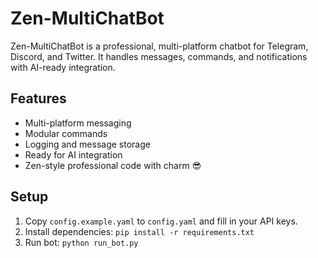 # Zen-MultiChatBot

Zen-MultiChatBot is a professional, multi-platform chatbot for Telegram, Discord, and Twitter. It handles messages, commands, and notifications with AI-ready integration.

## Features
- Multi-platform messaging
- Modular commands
- Logging and message storage
- Ready for AI integration
- Zen-style professional code with charm 😎

## Setup
1. Copy `config.example.yaml` to `config.yaml` and fill in your API keys.
2. Install dependencies: `pip install -r requirements.txt`
3. Run bot: `python run_bot.py`
